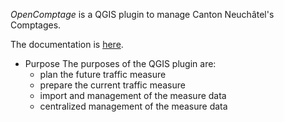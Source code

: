 *OpenComptage* is a QGIS plugin to manage Canton Neuchâtel's Comptages.

The documentation is [here](https://opengisch.github.io/OpenComptage/).

* Purpose
  The purposes of the QGIS plugin are:
  - plan the future traffic measure
  - prepare the current traffic measure
  - import and management of the measure data
  - centralized management of the measure data
